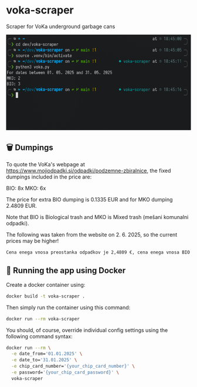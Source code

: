 # voka-scraper

Scraper for VoKa underground garbage cans

![VoKa Scraper](images/voka-scraper.png)

## 🗑️ Dumpings

To quote the VoKa's webpage at <https://www.mojiodpadki.si/odpadki/podzemne-zbiralnice>, the fixed dumpings included in the price are:

BIO: 8x
MKO: 6x

The price for extra BIO dumping is 0.1335 EUR and for MKO dumping 2.4809 EUR.

Note that BIO is Biological trash and MKO is Mixed trash (mešani komunalni odpadki).

The following was taken from the website on 2. 6. 2025, so the current prices may be higher!

```txt
Cena enega vnosa preostanka odpadkov je 2,4809 €, cena enega vnosa BIO odpadkov pa 0,1335 €. Mesečni strošek za ravnanje z odpadki za štirinajst minimalnih vnosov (šestkrat preostanek odpadkov in osemkrat BIO odpadki) skupaj z DDV znaša 15,95 €.
```

## 🐳 Running the app using Docker

Create a docker container using:

```bash
docker build -t voka-scraper .
```

Then simply run the container using this command:

```bash
docker run --rm voka-scraper
```

You should, of course, override individual config settings using the following command syntax:

```bash
docker run --rm \
  -e date_from='01.01.2025' \
  -e date_to='31.01.2025' \
  -e chip_card_number='{your_chip_card_number}' \
  -e password='{your_chip_card_password}' \
  voka-scraper
```
